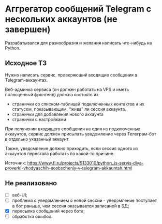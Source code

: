 # Аггрегатор сообщений Telegram с нескольких аккаунтов (не завершен)

Разрабатывался для разнообразия и желания написать что-нибудь на Python.

## Исходное ТЗ

Нужно написать сервис, проверяющий входящие сообщения в Telegram-аккаунтах. 

Веб-админка сервиса (он должен работать на VPS и иметь полноценный фронтенд) должна состоять из: 

* странички со списком-таблицей подключенных контактов и их статусом, показывающим, “жива” ли сессия аккаунта. 
* странички для добавления нового аккаунта 
* странички с настройками 

При получении входящего сообщения на один из подключенных аккаунтов, сервис должен присылать уведомление через Телеграм-бот в отдельно указанный аккаунт. 

Также, уведомление должно приходить, если сессия одного из аккаунтов перестала работать по какой-то причине.

Источник: https://www.fl.ru/projects/5133010/python_js-servis-dlya-proverki-vhodyaschih-soobscheniy-v-telegram-akkauntah.html

## Не реализовано

* [ ] веб-UI;
* [ ] проблема с уведомлением о новой сессии - уведомление поступает в бот раньше, чем сессия оказывается записаной в БД;
* [x] пересылка сообщений через бота;
* [ ] обработка ошибок.
